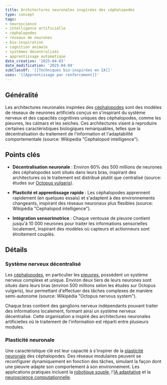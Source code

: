 ```yaml
---
title: Architectures neuronales inspirées des céphalopodes
type: concept
tags:
- neuroscience
- intelligence artificielle
- céphalopodes
- réseaux de neurones
- bio-inspiration
- cognition animale
- systèmes décentralisés
- apprentissage automatique
date_creation: '2025-04-03'
date_modification: '2025-04-04'
subClassOf: '[[Techniques bio-inspirées en IA]]'
uses: '[[Apprentissage par renforcement]]'
---
```

## Généralité

Les architectures neuronales inspirées des [céphalopodes](https://fr.wikipedia.org/wiki/C%C3%A9phalopode) sont des modèles de réseaux de neurones artificiels conçus en s'inspirant du système nerveux et des capacités cognitives uniques des céphalopodes, comme les pieuvres, les calmars et les seiches. Ces architectures visent à reproduire certaines caractéristiques biologiques remarquables, telles que la décentralisation du traitement de l'information et l'adaptabilité comportementale (source: Wikipedia "Cephalopod intelligence").

## Points clés

- **Décentralisation neuronale** : Environ 60% des 500 millions de neurones des céphalopodes sont situés dans leurs bras, inspirant des architectures où le traitement est distribué plutôt que centralisé (source: études sur [Octopus vulgaris](https://fr.wikipedia.org/wiki/Octopus_vulgaris)).
  
- **Plasticité et apprentissage rapide** : Les céphalopodes apprennent rapidement (en quelques essais) et s'adaptent à des environnements changeants, inspirant des réseaux neuronaux plus flexibles (source: Wikipédia "Cephalopod intelligence").
  
- **Intégration sensorimotrice** : Chaque ventouse de pieuvre contient jusqu'à 10 000 neurones pour traiter les informations sensorielles localement, inspirant des modèles où capteurs et actionneurs sont étroitement couplés.

## Détails

### Système nerveux décentralisé

Les [céphalopodes](https://fr.wikipedia.org/wiki/C%C3%A9phalopode), en particulier les [pieuvres](https://fr.wikipedia.org/wiki/Pieuvre), possèdent un système nerveux complexe et unique. Environ deux tiers de leurs neurones sont situés dans leurs bras (environ 500 millions selon les études sur Octopus vulgaris), leur permettant d'effectuer des tâches complexes de manière semi-autonome (source: Wikipédia "Octopus nervous system"). 

Chaque bras contient des ganglions nerveux indépendants pouvant traiter des informations localement, formant ainsi un système nerveux décentralisé. Cette organisation a inspiré des architectures neuronales artificielles où le traitement de l'information est réparti entre plusieurs modules.

### Plasticité neuronale

Une caractéristique clé est leur capacité à s'inspirer de la [plasticité neuronale](https://fr.wikipedia.org/wiki/Plasticit%C3%A9_neuronale) des céphalopodes. Des réseaux modulaires peuvent se reconfigurer dynamiquement en fonction des tâches, simulant la façon dont une pieuvre adapte son comportement à son environnement. Les applications pratiques incluent la [robotique souple](https://fr.wikipedia.org/wiki/Robotique_souple), l'[IA adaptative](https://fr.wikipedia.org/wiki/Intelligence_artificielle#Approches_adaptatives) et la [neuroscience computationnelle](https://fr.wikipedia.org/wiki/Neuroscience_computationnelle).